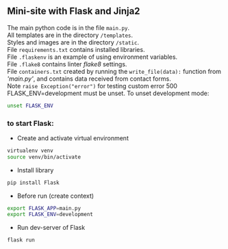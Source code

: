 ## Mini-site with Flask and Jinja2
The main python code is in the file `main.py`.\
All templates are in the directory `/templates`.\
Styles and images are in the directory `/static`.\
File `requirements.txt` contains installed libraries.\
File `.flaskenv` is an example of using environment variables.\
File `.flake8` contains linter *flake8* settings.\
File `containers.txt` created by running the ```write_file(data):``` function from  *'main.py'*, and contains data received from contact forms.  
Note `raise Exception("error")` for testing custom error 500 FLASK_ENV=development must be unset.
To unset development mode:

```bash
unset FLASK_ENV
```

### to start Flask:

- Create and activate virtual environment
```bash
virtualenv venv
source venv/bin/activate
```
- Install library
```bash
pip install Flask
```
- Before run (create context)
```bash
export FLASK_APP=main.py
export FLASK_ENV=development
```
- Run dev-server of Flask
```bash
flask run
```
